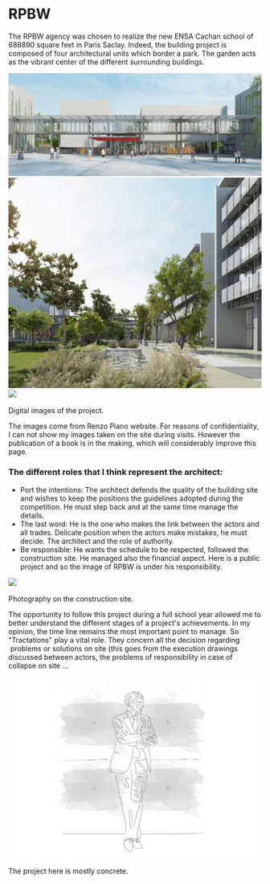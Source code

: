 # RPBW


The RPBW agency was chosen to realize the new ENSA Cachan school of 688890 square feet in Paris Saclay.
Indeed, the building project is composed of four architectural units which border a park.
The garden acts as the vibrant center of the different surrounding buildings.



![](image_projet_RPBW_1.png?raw=true)
![](image_projet_RPBW_2.png?raw=true)
![](image_projet_RPBW_3.png?raw=true)

Digital images of the project.
 
 
 

The images come from Renzo Piano website.
For reasons of confidentiality, I can not show my images taken on the site during visits. However the publication of a book is in the making, which will considerably improve this page.



### The different roles that I think represent the architect:
- Port the intentions:
The architect defends the quality of the building site and wishes to keep the positions the guidelines adopted during the competition. He must step back and at the same time manage the details.
- The last word: 
He is the one who makes the link between the actors and all trades. Delicate position when the actors make mistakes, he must decide. The architect and the role of authority.
- Be responsible: 
He wants the schedule to be respected, followed the construction site. He managed also the financial aspect. Here is a public project and so the image of RPBW is under his responsibility.


![](image_chantier.png?raw=true)

Photography on the construction site.



The opportunity to follow this project during a full school year allowed me to better understand the different stages of a project's achievements.
In my opinion, the time line remains the most important point to manage. So "Tractations" play a vital role. They concern all the decision regarding  problems or solutions on site (this goes from the execution drawings discussed between actors, the problems of responsibility in case of collapse on site ...




![](croquis.png?raw=true)
The project here is mostly concrete.
